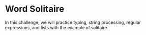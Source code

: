# Word Solitaire

In this challenge, we will practice typing, string processing, regular expressions, and lists with the example of solitaire.
